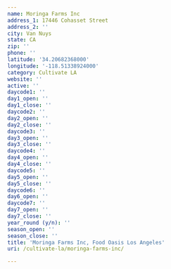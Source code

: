 ```yaml
---
name: Moringa Farms Inc
address_1: 17446 Cohasset Street
address_2: ''
city: Van Nuys
state: CA
zip: ''
phone: ''
latitude: '34.20682368000'
longitude: '-118.51338924000'
category: Cultivate LA
website: ''
active: ''
daycode1: ''
day1_open: ''
day1_close: ''
daycode2: ''
day2_open: ''
day2_close: ''
daycode3: ''
day3_open: ''
day3_close: ''
daycode4: ''
day4_open: ''
day4_close: ''
daycode5: ''
day5_open: ''
day5_close: ''
daycode6: ''
day6_open: ''
daycode7: ''
day7_open: ''
day7_close: ''
year_round (y/n): ''
season_open: ''
season_close: ''
title: 'Moringa Farms Inc, Food Oasis Los Angeles'
uri: /cultivate-la/moringa-farms-inc/

---
```

